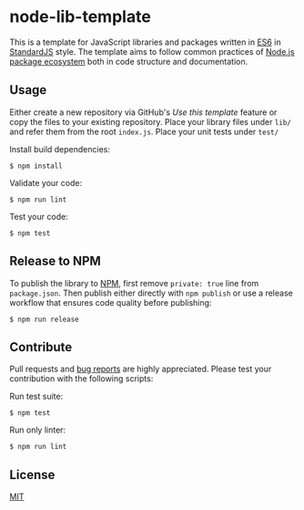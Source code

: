 # node-lib-template

This is a template for JavaScript libraries and packages written in [ES6](https://en.wikipedia.org/wiki/ECMAScript) in [StandardJS](https://standardjs.com/) style. The template aims to follow common practices of [Node.js package ecosystem](https://www.npmjs.com/) both in code structure and documentation.

## Usage

Either create a new repository via GitHub's *Use this template* feature or copy the files to your existing repository. Place your library files under `lib/` and refer them from the root `index.js`. Place your unit tests under `test/`

Install build dependencies:

    $ npm install

Validate your code:

    $ npm run lint

Test your code:

    $ npm test

## Release to NPM

To publish the library to [NPM](https://www.npmjs.com/), first remove `private: true` line from `package.json`. Then publish either directly with `npm publish` or use a release workflow that ensures code quality before publishing:

    $ npm run release

## Contribute

Pull requests and [bug reports](https://github.com/axelpale/node-lib-template/issues) are highly appreciated. Please test your contribution with the following scripts:

Run test suite:

    $ npm test

Run only linter:

    $ npm run lint

## License

[MIT](LICENSE)
